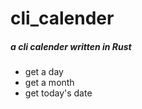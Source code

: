# cli_calender

##### a cli calender written in Rust 


* get a day
* get a month
* get today's date